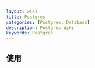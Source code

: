 ```yaml
---
layout: wiki
title: Postgres
categories: [Postgres, Database]
description: Postgres Wiki
keywords: Postgres
---
```


## 使用